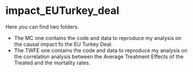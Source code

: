 # impact_EUTurkey_deal

Here you can find two folders.
- The MC one contains the code and data to reproduce my analysis on the causal impact fo the EU Turkey Deal.
- The TWFE one contains the code and data to reproduce my analysis on the correlation analysis between the Average Treatment Effects of the Treated and the mortality rates.
